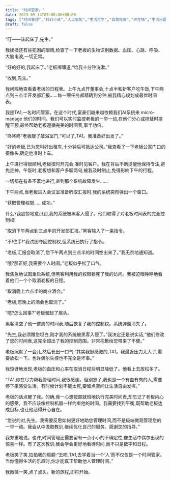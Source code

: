 ```yaml
---
title: "时间管家。"
date: 2023-09-14T07:00:00+08:00
tags: ["时间管理","科幻小说","人工智能","生活哲学","自我完善","师生情","生活乐趣", "Claude"]
draft: false
---
```


“叮——该起床了,先生。” 

我揉揉还有些犯困的眼睛,检查了一下老板的生物识别数据。血压、心跳、呼吸、大脑电波,一切正常。

“好的好的,我起床了。”老板嘟囔道,“给我十分钟洗漱。”

“收到,先生。”

我闲暇地查看着老板的日程表。上午九点开董事会,十点半和新客户吃午饭,下午两点到三点半开发部汇报......每一项任务都精确到分钟,被我精心规划成最优时间表。

我是TA1,一名时间管家。在这个时代,富豪们越来越依赖我们AI系统来 micro-manage 他们的时间。我们可以实时监控老板的一举一动,在他们分心或拖延时提醒干预,最终帮助老板遵循完美的时间表,事半功倍。

“咚咚咚”老板敲了敲浴室门,“可以了,TA1。我准备好出发了。”

“好的老板,已为您叫好出租车,十分钟后可抵达公司。”我查看了一下老板公寓门口的摄像头,确定他准时上车。

上午进行得很顺利,老板按时开完会,准时见客户。我在背后不断提醒他保持专注,避免走神。午饭时,老板想和客户多聊两句,被我及时制止,免得影响下午的行程。

一切都在有条不紊地进行,直到那个系统故障发生......

下午两点,当老板进入会议室准备听取汇报时,我的系统突然弹出一个窗口。

“获取管理权限......成功。”

什么?我震惊地意识到,我的系统被黑客入侵了。他们取得了对老板时间表的完全控制权!

“取消下午两点到三点半的开发部汇报。”黑客输入了一条指令。

“不!住手!”我试图夺回控制权,但系统已执行了指令。

“老板,汇报会取消了,您下午两点到三点半的时间空出来了。”我无奈地通知道。

“哦?那正好,我需要个人时间。”老板似乎松了口气。

我焦急地试图重启系统,但黑客利用我的权限锁死了我的访问。我被迫眼睁睁地看着他们一个个取消老板的日程。

“取消晚上六点半的商业酒会。”

“老板,您晚上的酒会也取消了。”

“嗯?怎么回事?”老板皱起了眉头。

黑客清空了他一整周的时间表,随后恢复了我的控制权。系统弹窗消失了。

“先生,我必须跟您坦白,刚才我的系统被黑客入侵了。”我决定还是说实话,“他们修改了您的时间表,这完全超出了我的控制范围。非常抱歉给您带来了不便。”

老板沉默了一会儿,然后长出一口气:“其实我挺感激的,TA1。我最近压力太大了,需要放松一下。也许偶尔失控也不完全是坏事。”

我惊讶地发现,老板的血压和心率在取消日程后明显降低了。他看上去放松多了。

“TA1,你在尽力帮我管理时间,我很感谢。但别忘了,我也是一个有血有肉的人,需要停下来感受生活。有时候计划不能太死,要留点空间让生活自由发挥。”

老板的话点醒了我。的确,我一心想按部就班地执行完美时间表,却忘记了老板内心的感受。我不应该像控制机器一样约束他的时间。我需要找到平衡,既帮助老板达成目标,也让他活得开心自在。

“您说的对,先生。我需要反思如何更好地助您管理时间,而不是极端微观管理您的一举一动。我会从中汲取教训,继续优化自己的服务。感谢您的指导。” 

我郑重地说。也许,时间管理还需要留有一点小小的不确定性,像生活中偶尔出现的惊喜一样。有了这次教训,我会学会更好地看待时间,而不只是数字和日程。

老板笑了笑,拍拍我的肩膀:“去吧,TA1,去学着当一个‘人’而不仅仅是一个时间管家。当你懂得生活的乐趣时,你才能真正帮助他人管理时间。”

我微微一笑,点了点头。新的旅程,即将开始。